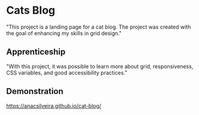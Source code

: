# Cats Blog

"This project is a landing page for a cat blog. The project was created with the goal of enhancing my skills in grid design."

## Apprenticeship

"With this project, it was possible to learn more about grid, responsiveness, CSS variables, and good accessibility practices."

## Demonstration

https://anacsilveira.github.io/cat-blog/

